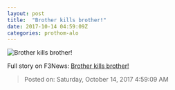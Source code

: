 ```yaml
---
layout: post
title:  "Brother kills brother!"
date: 2017-10-14 04:59:09Z
categories: prothom-alo
---
```


![Brother kills brother!](http://en.prothom-alo.com/contents/cache/images/1200x630x1/uploads/media/2016/08/05/22c74fe49a8555173f552ab02d89d74c-barisal.png?jadewits_media_id=105985)




Full story on F3News: [Brother kills brother!](http://www.f3nws.com/n/GztHSJ)

> Posted on: Saturday, October 14, 2017 4:59:09 AM

